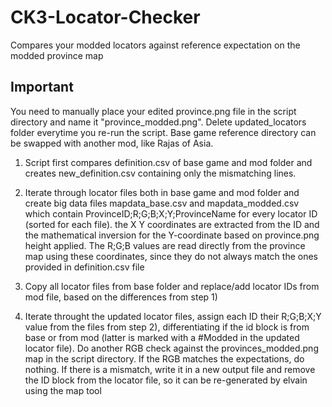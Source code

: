 # CK3-Locator-Checker
Compares your modded locators against reference expectation on the modded province map

## Important
You need to manually place your edited province.png file in the script directory and name it "province_modded.png".
Delete updated_locators folder everytime you re-run the script.
Base game reference directory can be swapped with another mod, like Rajas of Asia.

1) Script first compares definition.csv of base game and mod folder and creates new_definition.csv containing only the mismatching lines.

2) Iterate through locator files both in base game and mod folder and create big data files mapdata_base.csv and mapdata_modded.csv which contain ProvinceID;R;G;B;X;Y;ProvinceName for every locator ID (sorted for each file). the X Y coordinates are extracted from the ID and the mathematical inversion for the Y-coordinate based on province.png height applied. The R;G;B values are read directly from the province map using these coordinates, since they do not always match the ones provided in definition.csv file

3) Copy all locator files from base folder and replace/add locator IDs from mod file, based on the differences from step 1)

4) Iterate throught the updated locator files, assign each ID their R;G;B;X;Y value from the files from step 2), differentiating if the id block is from base or from mod (latter is marked with a #Modded in the updated locator file). Do another RGB check against the  provinces_modded.png map in the script directory. If the RGB matches the expectations, do nothing. If there is a mismatch, write it in a new output file and remove the ID block from the locator file, so it can be re-generated by elvain using the map tool
